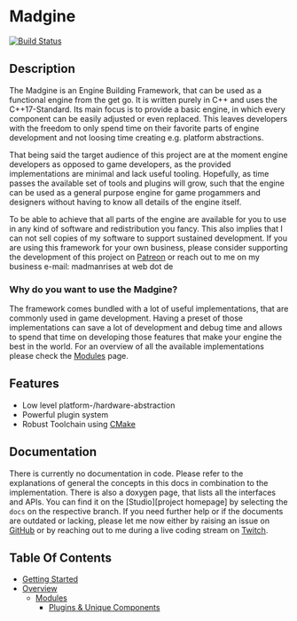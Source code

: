 # Madgine

[![Build Status](http://www.madman-studios.com/jenkins/buildStatus/icon?job=Madgine%2Fmaster)](http://www.madman-studios.com/jenkins/job/Madgine/job/master/)

## Description

The Madgine is an Engine Building Framework, that can be used as a functional engine from the get go. It is written purely in C++ and uses the C++17-Standard. Its main focus is to provide a basic engine, in which every component can be easily adjusted or even replaced. This leaves developers with the freedom to only spend time on their favorite parts of engine development and not loosing time creating e.g. platform abstractions. 

That being said the target audience of this project are at the moment engine developers as opposed to game developers, as the provided implementations are minimal and lack useful tooling. Hopefully, as time passes the available set of tools and plugins will grow, such that the engine can be used as a general purpose engine for game progammers and designers without having to know all details of the engine itself.

To be able to achieve that all parts of the engine are available for you to use in any kind of software and redistribution you fancy. This also implies that I can not sell copies of my software to support sustained development. If you are using this framework for your own business, please consider supporting the development of this project on [Patreon][] or reach out to me on my business e-mail: madmanrises at web dot de

### Why do you want to use the Madgine?

The framework comes bundled with a lot of useful implementations, that are commonly used in game development. Having a preset of those implementations can save a lot of development and debug time and allows to spend that time on developing those features that make your engine the best in the world. For an overview of all the available implementations please check the [Modules][] page.

## Features

* Low level platform-/hardware-abstraction
* Powerful plugin system
* Robust Toolchain using [CMake][]

## Documentation

There is currently no documentation in code. Please refer to the explanations of general the concepts in this docs in combination to the implementation. There is also a doxygen page, that lists all the interfaces and APIs. You can find it on the [Studio][project homepage] by selecting the `docs` on the respective branch. If you need further help or if the documents are outdated or lacking, please let me now either by raising an issue on [GitHub][] or by reaching out to me during a live coding stream on [Twitch][].

## Table Of Contents

* [Getting Started][]
* [Overview][]
    * [Modules][]
        * [Plugins & Unique Components][]

[Studio]: http://www.madman-studios.com
[CMake]: https://www.cmake.org
[GitHub]: https://github.com/MadManRises/Madgine/issues
[Twitch]: https://www.twitch.tv/madmanrises
[Patreon]: https://www.patreon.com/madmanstudios

[Getting Started]: doc/gettingStarted.md
[Overview]: doc/overview.md
[Plugins & Unique Components]: doc/plugins.md
[Modules]: doc/modules.md